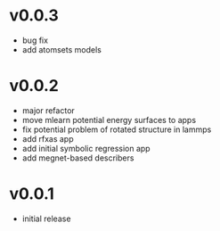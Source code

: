 # v0.0.3
* bug fix
* add atomsets models

# v0.0.2
* major refactor 
* move mlearn potential energy surfaces to apps
* fix potential problem of rotated structure in lammps
* add rfxas app
* add initial symbolic regression app
* add megnet-based describers

# v0.0.1
* initial release
